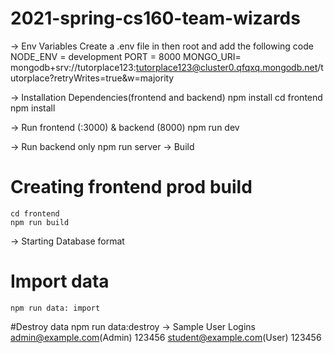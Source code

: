 # 2021-spring-cs160-team-wizards

→ Env Variables
Create a .env file in then root and add the following code 
NODE_ENV = development
PORT = 8000
MONGO_URI= mongodb+srv://tutorplace123:tutorplace123@cluster0.qfqxq.mongodb.net/tutorplace?retryWrites=true&w=majority

→ Installation Dependencies(frontend and backend)
npm install 
cd frontend 
npm install 

→  Run frontend (:3000) & backend (8000)
      npm run dev

→ Run backend only
     npm run server
→ Build
 # Creating frontend prod build 
    cd frontend 
    npm run build 
→ Starting Database format 
 # Import data
    npm run data: import 
#Destroy data 
   npm run data:destroy
→ Sample User Logins 
 admin@example.com(Admin)
123456
student@example.com(User)
123456
